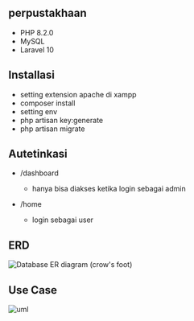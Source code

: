
## perpustakhaan
- PHP 8.2.0
- MySQL
- Laravel 10

## Installasi
- setting extension apache di xampp
- composer install
- setting env
- php artisan key:generate
- php artisan migrate

## Autetinkasi

- /dashboard
   - hanya bisa diakses ketika login sebagai admin

- /home
   - login sebagai user


 ## ERD
![Database ER diagram (crow's foot)](https://github.com/Fbyymr/PerpusFebb/assets/162097639/b6e0d6df-3760-4515-94c6-2323ccb74128)



 ## Use Case

![uml](https://github.com/Fbyymr/PerpusFebb/assets/162097639/95faa07e-4024-4b38-9a78-e7166e995c21)

